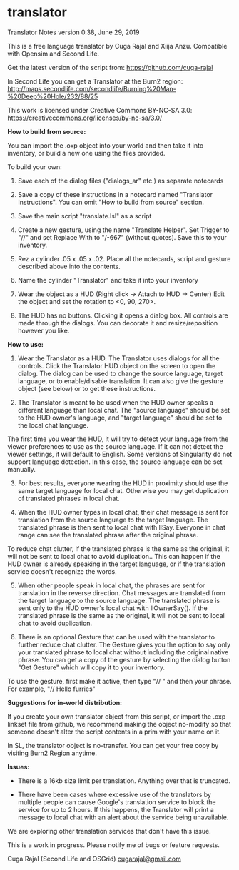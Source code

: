 # translator
Translator Notes
version  0.38, June 29, 2019

This is a free language translator by Cuga Rajal and Xiija Anzu.
Compatible with Opensim and Second Life.

Get the latest version of the script from: https://github.com/cuga-rajal

In Second Life you can get a Translator at the Burn2 region:
  http://maps.secondlife.com/secondlife/Burning%20Man-%20Deep%20Hole/232/88/25

This work is licensed under Creative Commons BY-NC-SA 3.0:
  https://creativecommons.org/licenses/by-nc-sa/3.0/
  
**How to build from source:**

You can import the .oxp object into your world and then take it into inventory,
or build a new one using the files provided.

To build your own:

1) Save each of the dialog files ("dialogs_ar" etc.) as separate notecards

2) Save a copy of these instructions in a notecard named "Translator
Instructions". You can omit "How to build from source" section.

3) Save the main script "translate.lsl" as a script

4) Create a new gesture, using the name "Translate Helper". Set Trigger to "//"
and set Replace With to "/-667" (without quotes). Save this to your inventory.

5) Rez a cylinder .05 x .05 x .02. Place all the notecards, script and gesture
described above into the contents.

6) Name the cylinder "Translator" and take it into your inventory

7) Wear the object as a HUD (Right click -> Attach to HUD -> Center) Edit the
object and set the rotation to <0, 90, 270>.

8) The HUD has no buttons. Clicking it opens a dialog box. All controls are made
through the dialogs. You can decorate it and resize/reposition however you like.


**How to use:**

1) Wear the Translator as a HUD. The Translator uses dialogs for all the
controls. Click the Translator HUD object on the screen to open the dialog. The
dialog can be used to change the source language, target language, or to
enable/disable translation. It can also give the gesture object (see below) or
to get these instructions.

2) The Translator is meant to be used when the HUD owner speaks a different
language than local chat. The "source language" should be set to the HUD owner's
language, and "target language" should be set to the local chat language.

The first time you wear the HUD, it will try to detect your language from the
viewer preferences to use as the source language. If it can not detect the
viewer settings, it will default to English. Some versions of Singularity do not
support language detection. In this case, the source language can be set
manually.

3) For best results, everyone wearing the HUD in proximity should use the same
target language for local chat. Otherwise you may get duplication of translated
phrases in local chat.

4) When the HUD owner types in local chat, their chat message is sent for
translation from the source language to the target language. The translated
phrase is then sent to local chat with llSay. Everyone in chat range can see the
translated phrase after the original phrase.

To reduce chat clutter, if the translated phrase is the same as the original, it
will not be sent to local chat to avoid duplication.. This can happen if the HUD
owner is already speaking in the target language, or if the translation service
doesn't recognize the words.

5) When other people speak in local chat, the phrases are sent for translation
in the reverse direction. Chat messages are translated from the target language
to the source language. The translated phrase is sent only to the HUD owner's
local chat with llOwnerSay(). If the translated phrase is the same as the
original, it will not be sent to local chat to avoid duplication.

6) There is an optional Gesture that can be used with the translator to further
reduce chat clutter. The Gesture gives you the option to say only your
translated phrase to local chat without including the original native phrase.
You can get a copy of the gesture by selecting the dialog button "Get Gesture"
which will copy it to your inventory.

To use the gesture, first make it active, then type "// " and then your phrase. 
For example, "// Hello furries"


**Suggestions for in-world distribution:**

If you create your own translator object from this script, or import the .oxp
linkset file from github, we recommend making the object no-modify so that
someone doesn't alter the script contents in a prim with your name on it.

In SL, the translator object is no-transfer. You can get your free copy by
visiting Burn2 Region anytime. 

**Issues:**

- There is a 16kb size limit per translation. Anything over that is truncated.

- There have been cases where excessive use of the translators by multiple
people can cause Google's translation service to block the service for up to 2
hours. If this happens, the Translator will print a message to local chat with
an alert about the service being unavailable. 

We are exploring other translation services that don't have this issue.

This is a work in progress. Please notify me of bugs or feature requests.

Cuga Rajal (Second Life and OSGrid)
cugarajal@gmail.com
